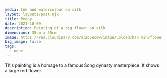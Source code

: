 ```yaml
---
media: Ink and watercolour on silk
layout: layouts/post.njk
title: Peony
date: 2021-10-09
description: Painting of a big flower on silk
dimensions: 35cm x 35cm
image: https://res.cloudinary.com/ds2o5ecdw/image/upload/han_min/flower_on_silk_highres.jpg
big_image: false
tags:
  - none
---
```


This painting is a homage to a famous Song dynasty masterpiece. It shows a large red flower. 